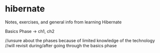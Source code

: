 # hibernate
Notes, exercises, and general info from learning Hibernate

Basics Phase -> ch1, ch2

//unsure about the phases because of limited knowledge of the technology
//will revisit during/after going through the basics phase

